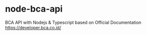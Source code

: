 # node-bca-api
BCA API with Nodejs &amp; Typescript based on Official Documentation https://developer.bca.co.id/
